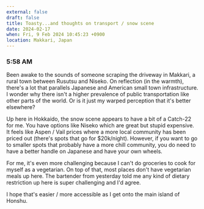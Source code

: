 ```yaml
---
external: false
draft: false
title: Toasty...and thoughts on transport / snow scene
date: 2024-02-17
when: Fri, 9 Feb 2024 10:45:23 +0900
location: Makkari, Japan
---
```

### 5:58 AM
Been awake to the sounds of someone scraping the driveway in Makkari, a rural town between Rusutsu and Niseko. On reflection (in the warmth), there's a lot that parallels Japanese and American small town infrastructure. I wonder why there isn't a higher prevalence of public transportation like other parts of the world. Or is it just my warped perception that it's better elsewhere?


Up here in Hokkaido, the snow scene appears to have a bit of a Catch-22 for me. You have options like Niseko which are great but stupid expensive. It feels like Aspen / Vail prices where a more local community has been priced out (there's spots that go for $20k/night). However, if you want to go to smaller spots that probably have a more chill community, you do need to have a better handle on Japanese and have your own wheels.


For me, it's even more challenging because I can't do groceries to cook for myself as a vegetarian. On top of that, most places don't have vegetarian meals up here. The bartender from yesterday told me any kind of dietary restriction up here is super challenging and I'd agree. 

I hope that's easier / more accessible as I get onto the main island of Honshu.
